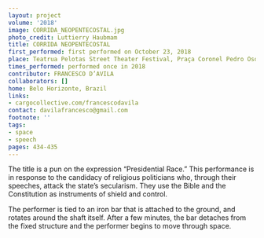 ```yaml
---
layout: project
volume: '2018'
image: CORRIDA_NEOPENTECOSTAL.jpg
photo_credit: Luttierry Haubmam
title: CORRIDA NEOPENTECOSTAL
first_performed: first performed on October 23, 2018
place: Teatrua Pelotas Street Theater Festival, Praça Coronel Pedro Osório, Pelotas, Brazil
times_performed: performed once in 2018
contributor: FRANCESCO D’AVILA
collaborators: []
home: Belo Horizonte, Brazil
links:
- cargocollective.com/francescodavila
contact: davilafrancesco@gmail.com
footnote: ''
tags:
- space
- speech
pages: 434-435
---
```


The title is a pun on the expression “Presidential Race.” This performance is in response to the candidacy of religious politicians who, through their speeches, attack the state’s secularism. They use the Bible and the Constitution as instruments of shield and control.

The performer is tied to an iron bar that is attached to the ground, and rotates around the shaft itself. After a few minutes, the bar detaches from the fixed structure and the performer begins to move through space.

